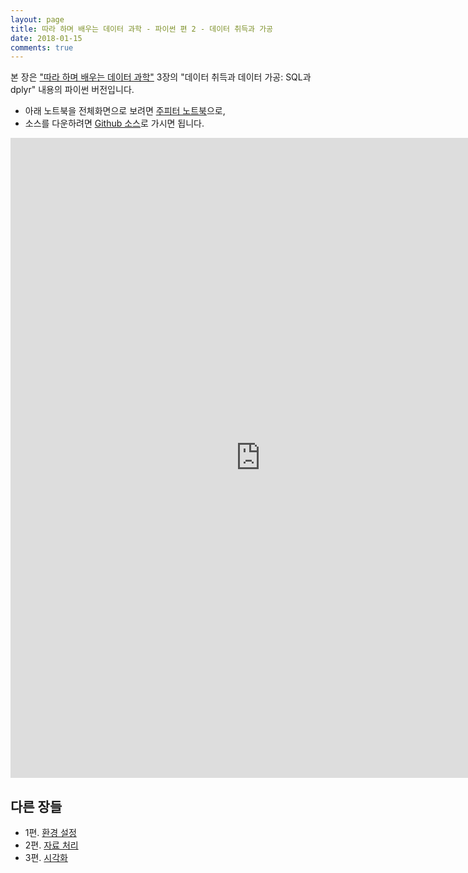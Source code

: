 ```yaml
---
layout: page
title: 따라 하며 배우는 데이터 과학 - 파이썬 편 2 - 데이터 취득과 가공
date: 2018-01-15
comments: true
---
```


본 장은 ["따라 하며 배우는 데이터 과학"](https://dataninja.me/ipds-kr/) 3장의 
"데이터 취득과 데이터 가공: SQL과 dplyr" 내용의 파이썬 버전입니다.

- 아래 노트북을 전체화면으로 보려면 
  [주피터 노트북](http://nbviewer.jupyter.org/github/jaimyoung/ipds-kr/blob/master/notebooks/python-data-processing.ipynb)으로,
- 소스를 다운하려면 [Github 소스](https://github.com/jaimyoung/ipds-kr/blob/master/notebooks/python-data-processing.ipynb)로
  가시면 됩니다.

<iframe frameborder="no" border="0" marginwidth="0" marginheight="0" width="800" height="1024"
src="https://nbviewer.jupyter.org/github/jaimyoung/ipds-kr/blob/master/notebooks/python-data-processing.ipynb">
</iframe>

## 다른 장들
- 1편. [환경 설정](/ipds-kr/python-setup/)
- 2편. [자료 처리](/ipds-kr/python-data-processing/)
- 3편. [시각화](/ipds-kr/python-data-visualization/)
